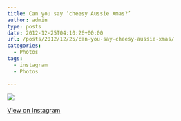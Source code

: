 ```yaml
---
title: Can you say ‘cheesy Aussie Xmas?’
author: admin
type: posts
date: 2012-12-25T04:10:26+00:00
url: /posts/2012/12/25/can-you-say-cheesy-aussie-xmas/
categories:
  - Photos
tags:
  - instagram
  - Photos

---
```

![][1]

<p class="view-instagram">
  <a href="http://instagr.am/p/TpUVk-qlmq/">View on Instagram</a>
</p>

 [1]: https://lobban.org/wordpress//HLIC/53571df7227dc373f84e6bfea3903f68.jpg